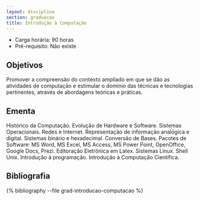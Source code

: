 ```yaml
---
layout: disciplina
section: graduacao
title: Introdução à Computação 
---
```


- Carga horária: 90 horas 
- Pré-requisito: Não existe

## Objetivos

Promover a compreensão do contexto ampliado em que se dão as
atividades de computação e estimular o domínio das técnicas e
tecnologias pertinentes, através de abordagens teóricas e práticas.

## Ementa

Histórico da Computação. Evolução de Hardware e Software. Sistemas Operacionais. Redes e Internet. Representação de informação analógica e digital. Sistemas binário e hexadecimal. Conversão de Bases. Pacotes de Software: MS Word, MS Excel, MS Access, MS Power Point, OpenOffice, Google Docs, Prezi. Editoração Eletrônica em Latex. Sistemas Linux. Shell Unix. Introdução à programação. Introdução à Computação Científica.

## Bibliografia

{% bibliography --file grad-introducao-computacao %}

